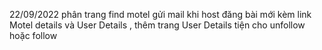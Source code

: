 

22/09/2022 
phân trang find motel
gửi mail khi host đăng bài mới kèm link Motel details và User Details
, thêm trang User Details tiện cho unfollow hoặc follow
